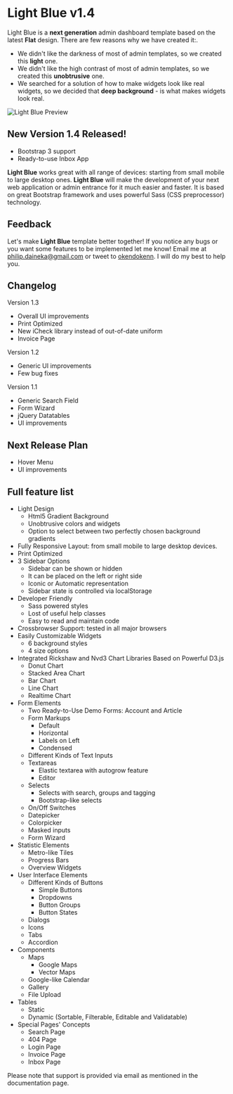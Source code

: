 Light Blue v1.4
=========

Light Blue is a **next generation** admin dashboard template based on the latest **Flat** design. There are few reasons why we have created it:.

  - We didn't like the darkness of most of admin templates, so we created this **light** one.
  - We didn't like the high contrast of most of admin templates, so we created this **unobtrusive** one.
  - We searched for a solution of how to make widgets look like real widgets, so we decided that **deep background** - is what makes widgets look real.

![Light Blue Preview](http://demo.okendoken.com/preview-transparent.png)

New Version 1.4 Released!
-

  - Bootstrap 3 support
  - Ready-to-use Inbox App

**Light Blue** works great with all range of devices: starting from small mobile to large desktop ones.
**Light Blue** will make the development of your next web application or admin entrance for it much easier and faster. It is based on great Bootstrap framework and uses powerful Sass (CSS preprocessor) technology.

Feedback
-
Let's make **Light Blue** template better together! If you notice any bugs or you want some features to be implemented let me know!
Email me at [philip.daineka@gmail.com](mailto:philip.daineka@gmail.com) or tweet to [okendokenn](https://twitter.com/Okendokenn). I will do my best to help you.

Changelog
-

Version 1.3

  - Overall UI improvements
  - Print Optimized
  - New iCheck library instead of out-of-date uniform
  - Invoice Page

Version 1.2

  - Generic UI improvements
  - Few bug fixes

Version 1.1

  - Generic Search Field
  - Form Wizard
  - jQuery Datatables
  - UI improvements

Next Release Plan
-

  - Hover Menu
  - UI improvements

Full feature list
-

  - Light Design
    *   Html5 Gradient Background
    *   Unobtrusive colors and widgets
    *   Option to select between two perfectly chosen background gradients
  - Fully Responsive Layout: from small mobile to large desktop devices.
  - Print Optimized
  - 3 Sidebar Options
    *   Sidebar can be shown or hidden
    *   It can be placed on the left or right side
    *   Iconic or Automatic representation
    *   Sidebar state is controlled via localStorage
  - Developer Friendly
    *   Sass powered styles
    *   Lost of useful help classes
    *   Easy to read and maintain code
  - Crossbrowser Support: tested in all major browsers
  - Easily Customizable Widgets
    *   6 background styles
    *   4 size options
  - Integrated Rickshaw and Nvd3 Chart Libraries Based on Powerful D3.js
    *   Donut Chart
    *   Stacked Area Chart
    *   Bar Chart
    *   Line Chart
    *   Realtime Chart
  - Form Elements
    *   Two Ready-to-Use Demo Forms: Account and Article
    *   Form Markups
        *   Default
        *   Horizontal
        *   Labels on Left
        *   Condensed
    *   Different Kinds of Text Inputs
    *   Textareas
        *   Elastic textarea with autogrow feature
        *   Editor
    *   Selects
        *   Selects with search, groups and tagging
        *   Bootstrap-like selects
    *   On/Off Switches
    *   Datepicker
    *   Colorpicker
    *   Masked inputs
    *   Form Wizard
  - Statistic Elements
    *   Metro-like Tiles
    *   Progress Bars
    *   Overview Widgets
  - User Interface Elements
    *   Different Kinds of Buttons
        *   Simple Buttons
        *   Dropdowns
        *   Button Groups
        *   Button States
    *   Dialogs
    *   Icons
    *   Tabs
    *   Accordion
  - Components
    *   Maps
        *   Google Maps
        *   Vector Maps
    *   Google-like Calendar
    *   Gallery
    *   File Upload
  - Tables
    *   Static
    *   Dynamic (Sortable, Filterable, Editable and Validatable)
  - Special Pages' Concepts
    *   Search Page
    *   404 Page
    *   Login Page
    *   Invoice Page
    *   Inbox Page

Please note that support is provided via email as mentioned in the documentation page.